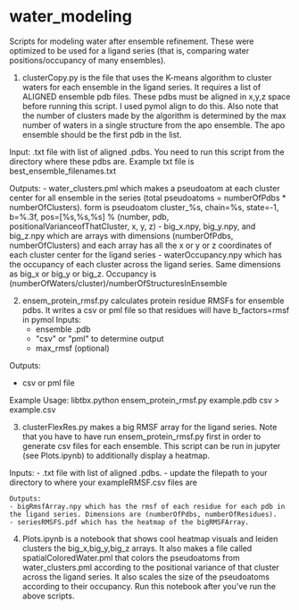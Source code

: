 # water_modeling
Scripts for modeling water after ensemble refinement. These were optimized to be used for a ligand series (that is, comparing water positions/occupancy of many ensembles).

1. clusterCopy.py is the file that uses the K-means algorithm to cluster waters for each ensemble in the ligand series. It requires a list of ALIGNED ensemble pdb files. These pdbs must be aligned in x,y,z space before running this script. I used pymol align to do this.
Also note that the number of clusters made by the algorithm is determined by the max number of waters in a single structure from the apo ensemble. The apo ensemble should be the first pdb in the list.

  Input: .txt file with list of aligned .pdbs. You need to run this script from the directory where these pdbs are. Example txt file is best_ensemble_filenames.txt
    
  Outputs: 
    - water_clusters.pml which makes a pseudoatom at each cluster center for all ensemble in the series (total pseudoatoms = numberOfPdbs * numberOfClusters).
      form is pseudoatom cluster_%s, chain=%s, state=-1, b=%.3f, pos=[%s,%s,%s] % (number, pdb, positionalVarianceofThatCluster, x, y, z)
    - big_x.npy, big_y.npy, and big_z.npy which are arrays with dimensions (numberOfPdbs, numberOfClusters) and each array has all the x or y or z coordinates of each cluster center for the ligand series
    - waterOccupancy.npy which has the occupancy of each cluster across the ligand series. Same dimensions as big_x or big_y or big_z. Occupancy is (numberOfWaters/cluster)/numberOfStructuresInEnsemble
 
 2. ensem_protein_rmsf.py calculates protein residue RMSFs for ensemble pdbs. It writes a csv or pml file so that residues will have b_factors=rmsf in pymol
   Inputs:
    - ensemble .pdb
    - "csv" or "pml" to determine output 
    - max_rmsf (optional)
   
   Outputs:
   - csv or pml file
   
   Example Usage: libtbx.python ensem_protein_rmsf.py example.pdb csv > example.csv
   
 3. clusterFlexRes.py makes a big RMSF array for the ligand series. Note that you have to have run ensem_protein_rmsf.py first in order to generate csv files for each 
 ensemble. This script can be run in jupyter (see Plots.ipynb) to additionally display a heatmap. 
  
   Inputs:
    - .txt file with list of aligned .pdbs. 
    - update the filepath to your directory to where your exampleRMSF.csv files are
    
    Outputs:
    - bigRmsfArray.npy which has the rmsf of each residue for each pdb in the ligand series. Dimensions are (numberOfPdbs, numberOfResidues).
    - seriesRMSFS.pdf which has the heatmap of the bigRMSFArray.
    
 4. Plots.ipynb is a notebook that shows cool heatmap visuals and leiden clusters the big_x,big_y,big_z arrays. It also makes a file called 
 spatialColoredWater.pml that colors the pseudoatoms from water_clusters.pml according to the positional variance of that cluster across the ligand series. 
 It also scales the size of the pseudoatoms according to their occupancy. Run this notebook after you've run the above scripts.
 

    
